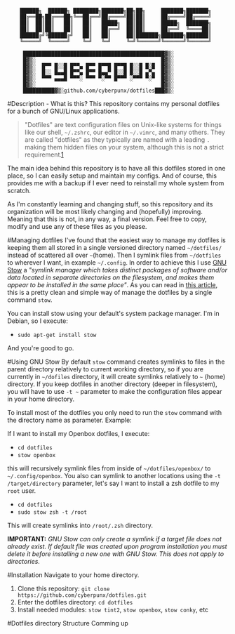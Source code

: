 ```
	██████╗  ██████╗ ████████╗███████╗██╗██╗     ███████╗███████╗
	██╔══██╗██╔═══██╗╚══██╔══╝██╔════╝██║██║     ██╔════╝██╔════╝
	██║  ██║██║   ██║   ██║   █████╗  ██║██║     █████╗  ███████╗
	██║  ██║██║   ██║   ██║   ██╔══╝  ██║██║     ██╔══╝  ╚════██║
	██████╔╝╚██████╔╝   ██║   ██║     ██║███████╗███████╗███████║
	╚═════╝  ╚═════╝    ╚═╝   ╚═╝     ╚═╝╚══════╝╚══════╝╚══════╝
                                                             
	 █████████████████████████████████████████████▓▒░
	 █▓▒░                                        █▓▒░
	 █▓▒░  █▀▀ █░░█ █▀▀▄ █▀▀ █▀▀█ █▀▀█ █░░█ █░█  █▓▒░
	 █▓▒░  █░░ █▄▄█ █▀▀▄ █▀▀ █▄▄▀ █░░█ █░░█ ▄▀▄  █▓▒░
	 █▓▒░  ▀▀▀ ▄▄▄█ ▀▀▀░ ▀▀▀ ▀░▀▀ █▀▀▀ ░▀▀▀ ▀░▀  █▓▒░
	 █▓▒░                                        █▓▒░
	 ██████████▓▒░github.com/cyberpunx/dotfiles███▓▒░ 

```
#Description - What is this?
This repository contains my personal dotfiles for a bunch of GNU/Linux applications.

> "Dotfiles" are text configuration files on Unix-like systems for
> things like our shell, `~/.zshrc`, our editor in `~/.vimrc`, and many
> others. They are called "dotfiles" as they typically are named with a
> leading `.` making them hidden files on your system, although this is
> not a strict requirement.[1](https://thoughtbot.com/upcase/videos/intro-to-dotfiles)

The main idea behind this repository is to have all this dotfiles stored in one place, so I can easily setup and maintain my configs. And of course, this provides me with a backup if I ever need to reinstall my whole system from scratch.

As I'm constantly learning and changing stuff, so this repository and its organization will be most likely changing and (hopefully) improving. Meaning that this is not, in any way, a final version. Feel free to copy, modify and use any of these files as you please.

#Managing dotfiles
I've found that the easiest way to manage my dotfiles is keeping them all stored in a single versioned directory named `~/dotfiles/` instead of scattered all over `~`(home). Then I symlink files from `~/dotfiles` to wherever I want, in example  `~/.config`.
In order to achieve this I use [GNU Stow](http://www.gnu.org/software/stow/)  a *"symlink manager which takes distinct packages of software and/or data located in separate directories on the filesystem, and makes them appear to be installed in the same place"*. As you can read in [this article](http://brandon.invergo.net/news/2012-05-26-using-gnu-stow-to-manage-your-dotfiles.html), this is a pretty clean and simple way of manage the dotfiles by a single command `stow`.

You can install stow using your default's system package manager. I'm in Debian, so I execute:

- `sudo apt-get install stow`

And you're good to go.

#Using GNU Stow
By default `stow` command creates symlinks to files in the parent directory relatively to current working directory, so if you are currently in `~/dofiles` directory, it will create symlinks relatively to `~` (home) directory. If you keep dotfiles in another directory (deeper in filesystem), you will have to use `-t ~` parameter to make the configuration files appear in your home directory.

To install most of the dotfiles you only need to run the `stow` command with the directory name as parameter. Example:

If I want to install my Openbox dotfiles, I execute:

 - `cd dotfiles`
 - `stow openbox`

this will recursively symlink files from inside of `~/dotfiles/openbox/` to `~/.config/openbox`.
You also can symlink to another locations using the `-t /target/directory` parameter, let's say I want to install a zsh dotfile to my `root` user.

 - `cd dotfiles`
 - `sudo stow zsh -t /root`

This will create symlinks into `/root/.zsh` directory.

**IMPORTANT:** *GNU Stow can only create a symlink if a target file does not already exist. If default file was created upon program installation you must delete it before installing a new one with GNU Stow. This does not apply to directories.*

#Installation
Navigate to your home directory.

 1. Clone this repository: `git clone https://github.com/cyberpunx/dotfiles.git`
 2. Enter the dotfiles directory: `cd dotfiles`
 3. Install needed modules: `stow tint2`, `stow openbox`, `stow conky`, etc

#Dotfiles directory Structure
Comming up

